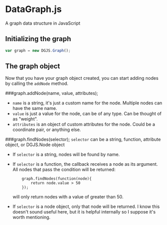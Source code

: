 DataGraph.js
============

A graph data structure in JavaScript

Initializing the graph
----------------------

```javascript
var graph = new DGJS.Graph();
```


The graph object
----------------

Now that you have your graph object created, you can start adding nodes by calling the `addNode` method.

###graph.addNode(name, value, attributes);
- `name` is a string, it's just a custom name for the node. Multiple nodes can have the same name.
- `value` is just a value for the node, can be of any type. Can be thought of as "weight".
- `attributes` is an object of custom attributes for the node. Could be a coordinate pair, or anything else.


###graph.findNodes(selector);
`selector` can be a string, function, attribute object, or DGJS.Node object

- If `selector` is a string, nodes will be found by name.
- If `selector` is a function, the callback receives a node as its argument. All nodes that pass the condition will be returned:

    ```
        graph.findNodes(function(node){
            return node.value > 50
        });
    ```
    
    will only return nodes with a value of greater than 50.
- If `selector` is a node object, only that node will be returned. I know this doesn't sound useful here, but it is helpful internally so I suppose it's worth mentioning. 
